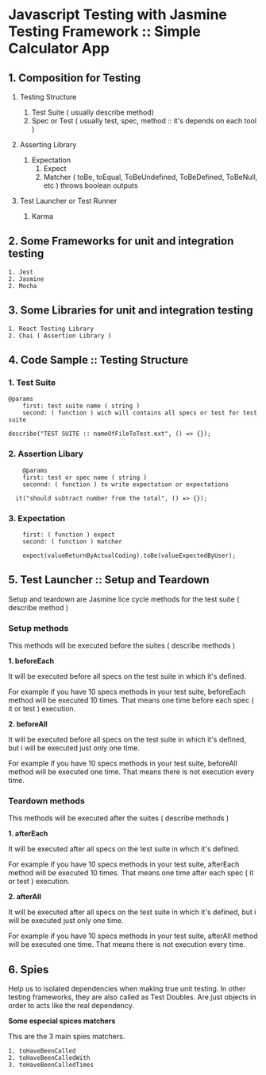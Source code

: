 # Javascript Testing with Jasmine Testing Framework :: Simple Calculator App

## 1. Composition for Testing

1. Testing Structure
    1. Test Suite ( usually describe method)
    2. Spec or Test ( usually test, spec, method :: it's depends on each tool )

2. Asserting Library
    1. Expectation
        1. Expect
        2. Matcher ( toBe, toEqual, ToBeUndefined, ToBeDefined, ToBeNull, etc ) throws boolean outputs
3. Test Launcher or Test Runner
    1. Karma
## 2. Some Frameworks for unit and integration testing
    1. Jest 
    2. Jasmine
    2. Mocha 
## 3. Some Libraries for unit and integration testing
    1. React Testing Library
    2. Chai ( Assertion Library )
## 4. Code Sample :: Testing Structure
### 1. Test Suite
```
@params
    first: test suite name ( string )
    second: ( function ) wich will contains all specs or test for test suite

describe("TEST SUITE :: nameOfFileToTest.ext", () => {});
```
### 2. Assertion Libary
```
    @params
    first: test or spec name ( string )
    seconnd: ( function ) to write expectation or expectations

  it("should subtract number from the total", () => {});
```
### 3. Expectation
```
    first: ( function ) expect
    second: ( function ) matcher

    expect(valueReturnByActualCoding).toBe(valueExpectedByUser);
```
## 5. Test Launcher :: Setup and Teardown

Setup and teardown are Jasmine lice cycle methods for the test suite ( describe method )

### Setup methods

This methods will be executed before the suites ( describe methods )

**1. beforeEach**

It will be executed before all specs on the test suite in which it's defined.

For example if you have 10 specs methods in your test suite, beforeEach method will
be executed 10 times. That means one time before each spec ( it or test ) execution.

**2. beforeAll**

It will be executed before all specs on the test suite in which it's defined, but
i will be executed just only one time.

For example if you have 10 specs methods in your test suite, beforeAll method will
be executed one time. That means there is not execution every time.

### Teardown methods

This methods will be executed after the suites ( describe methods )

**1. afterEach**

It will be executed after all specs on the test suite in which it's defined.

For example if you have 10 specs methods in your test suite, afterEach method will
be executed 10 times. That means one time after each spec ( it or test ) execution.


**2. afterAll**

It will be executed after all specs on the test suite in which it's defined, but
i will be executed just only one time.

For example if you have 10 specs methods in your test suite, afterAll method will
be executed one time. That means there is not execution every time.

## 6. Spies

Help us to isolated dependencies when making true unit testing. In other testing frameworks, 
they are also called as Test Doubles. Are just objects in order to acts like the real dependency.

**Some especial spices matchers**

This are the 3 main spies matchers.

    1. toHaveBeenCalled
    2. toHaveBeenCalledWith
    3. toHaveBeenCalledTimes